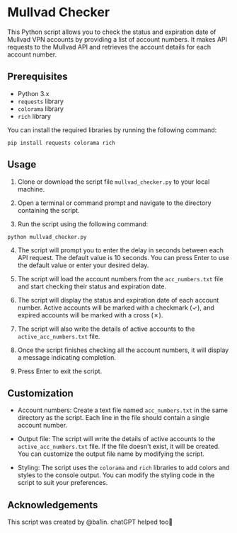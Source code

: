 # Mullvad Checker

This Python script allows you to check the status and expiration date of Mullvad VPN accounts by providing a list of account numbers. It makes API requests to the Mullvad API and retrieves the account details for each account number.

## Prerequisites

- Python 3.x
- `requests` library
- `colorama` library
- `rich` library

You can install the required libraries by running the following command:

```shell
pip install requests colorama rich
````

## Usage

1. Clone or download the script file `mullvad_checker.py` to your local machine.

2. Open a terminal or command prompt and navigate to the directory containing the script.

3. Run the script using the following command:

```shell
python mullvad_checker.py
```

4. The script will prompt you to enter the delay in seconds between each API request. The default value is 10 seconds. You can press Enter to use the default value or enter your desired delay.

5. The script will load the account numbers from the `acc_numbers.txt` file and start checking their status and expiration date.

6. The script will display the status and expiration date of each account number. Active accounts will be marked with a checkmark (✓), and expired accounts will be marked with a cross (✗).

7. The script will also write the details of active accounts to the `active_acc_numbers.txt` file.

8. Once the script finishes checking all the account numbers, it will display a message indicating completion.

9. Press Enter to exit the script.

## Customization

- Account numbers: Create a text file named `acc_numbers.txt` in the same directory as the script. Each line in the file should contain a single account number.

- Output file: The script will write the details of active accounts to the `active_acc_numbers.txt` file. If the file doesn't exist, it will be created. You can customize the output file name by modifying the script.

- Styling: The script uses the `colorama` and `rich` libraries to add colors and styles to the console output. You can modify the styling code in the script to suit your preferences.

## Acknowledgements

This script was created by @ba1in. chatGPT helped too🤭
